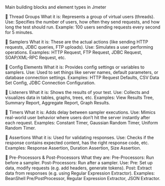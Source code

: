 Main building blocks and element types in Jmeter

🔹 Thread Groups
What it is: Represents a group of virtual users (threads).
Use: Specifies the number of users, how often they send requests, and how long the test should run.
Example: 100 users sending requests every second for 5 minutes.

🔹 Samplers
What it is: These are the actual actions (like sending HTTP requests, JDBC queries, FTP uploads).
Use: Simulates a user performing operations.
Examples: HTTP Request, FTP Request, JDBC Request, SOAP/XML-RPC Request, etc.

🔹 Config Elements
What it is: Provides config settings or variables to samplers.
Use: Used to set things like server names, default parameters, or database connection settings.
Examples: HTTP Request Defaults, CSV Data Set Config, JDBC Connection Configuration.

🔹 Listeners
What it is: Shows the results of your test.
Use: Collects and visualizes data in tables, graphs, trees, etc.
Examples: View Results Tree, Summary Report, Aggregate Report, Graph Results.

🔹 Timers
What it is: Adds delay between sampler executions.
Use: Mimics real-world user behavior where users don’t hit the server instantly after each request.
Examples: Constant Timer, Gaussian Random Timer, Uniform Random Timer.

🔹 Assertions
What it is: Used for validating responses.
Use: Checks if the response contains expected content, has the right response code, etc.
Examples: Response Assertion, Duration Assertion, Size Assertion.

🔹 Pre-Processors & Post-Processors
What they are:
Pre-Processors: Run before a sampler.
Post-Processors: Run after a sampler.
Use:
Pre: Set up data, modify requests (e.g. add headers, generate tokens).
Post: Extract data from responses (e.g. using Regular Expression Extractor).
Examples: BeanShell Pre/PostProcessor, Regular Expression Extractor, JSON Extractor.
